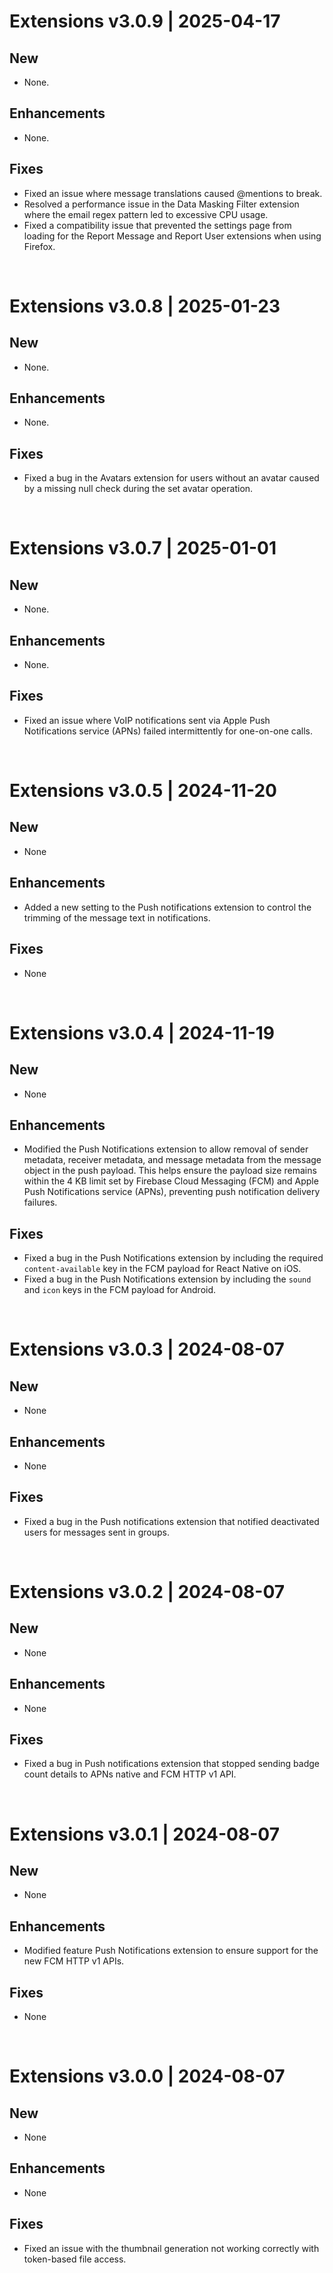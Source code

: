 # Extensions v3.0.9 | 2025-04-17
## New
- None.

## Enhancements
- None.

## Fixes
- Fixed an issue where message translations caused @mentions to break.
- Resolved a performance issue in the Data Masking Filter extension where the email regex pattern led to excessive CPU usage.
- Fixed a compatibility issue that prevented the settings page from loading for the Report Message and Report User extensions when using Firefox.
</br>

# Extensions v3.0.8 | 2025-01-23
## New

- None.

## Enhancements

- None.

## Fixes

- Fixed a bug in the Avatars extension for users without an avatar caused by a missing null check during the set avatar operation.   
<br/>


# Extensions v3.0.7 | 2025-01-01
## New

- None.

## Enhancements

- None.

## Fixes

- Fixed an issue where VoIP notifications sent via Apple Push Notifications service (APNs) failed intermittently for one-on-one calls.   
<br/>


# Extensions v3.0.5 | 2024-11-20
## New

- None

## Enhancements

- Added a new setting to the Push notifications extension to control the trimming of the message text in notifications.

## Fixes

- None   
<br/>


# Extensions v3.0.4 | 2024-11-19
## New

- None

## Enhancements

- Modified the Push Notifications extension to allow removal of sender metadata, receiver metadata, and message metadata from the message object in the push payload. This helps ensure the payload size remains within the 4 KB limit set by Firebase Cloud Messaging (FCM) and Apple Push Notifications service (APNs), preventing push notification delivery failures.

## Fixes

- Fixed a bug in the Push Notifications extension by including the required `content-available` key in the FCM payload for React Native on iOS.
- Fixed a bug in the Push Notifications extension by including the `sound` and `icon` keys in the FCM payload for Android.   
<br/>


# Extensions v3.0.3 | 2024-08-07
## New

-   None

## Enhancements

-   None

## Fixes

-   Fixed a bug in the Push notifications extension that notified deactivated users for messages sent in groups.   
<br/>


# Extensions v3.0.2 | 2024-08-07
## New

-   None

## Enhancements

-   None

## Fixes

-   Fixed a bug in Push notifications extension that stopped sending badge count details to APNs native and FCM HTTP v1 API.
   
<br/>


# Extensions v3.0.1 | 2024-08-07
## New

-   None

## Enhancements

-   Modified feature Push Notifications extension to ensure support for the new FCM HTTP v1 APIs.

## Fixes

-   None   
<br/>


# Extensions v3.0.0 | 2024-08-07
## New

-   None

## Enhancements

-   None

## Fixes

-   Fixed an issue with the thumbnail generation not working correctly with token-based file access.
   
<br/>

